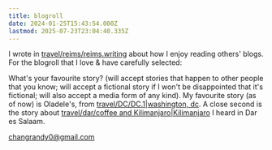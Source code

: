 ```yaml
---
title: blogroll
date: 2024-01-25T15:43:54.000Z
lastmod: 2025-07-23T23:04:40.335Z
---
```

I wrote in [travel/reims/reims.writing](/travel/reims/reims.writing) about how I enjoy reading others' blogs. For the blogroll that I love & have carefully selected:

What's your favourite story? (will accept stories that happen to other people that you know; will accept a fictional story if I won't be disappointed that it's fictional; will also accept a media form of any kind). My favourite story (as of now) is Oladele's, from [travel/DC/DC.1|washington, dc](travel/DC/DC.1%7Cwashington,%20dc). A close second is the story about [travel/dar/coffee and Kilimanjaro|Kilimanjaro](travel/dar/coffee%20and%20Kilimanjaro%7CKilimanjaro) I heard in Dar es Salaam.

changrandy0@gmail.com
